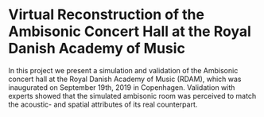 # Virtual Reconstruction of the Ambisonic Concert Hall at the Royal Danish Academy of Music
In this project we present a simulation and validation of the Ambisonic concert hall at the Royal Danish Academy of Music (RDAM), which was inaugurated on September 19th, 2019 in Copenhagen. Validation with experts showed that the simulated ambisonic room was perceived to match the acoustic- and spatial attributes of its real counterpart.

 

